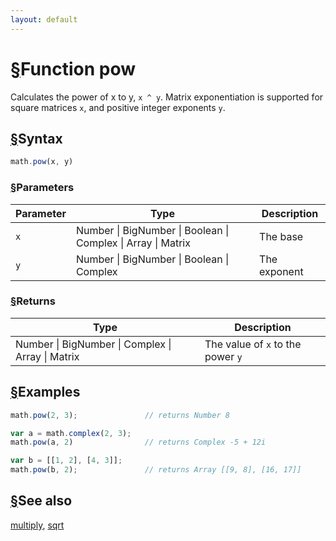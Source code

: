```yaml
---
layout: default
---
```


<h1 id="function-pow"><a href="#function-pow">&sect;</a>Function pow</h1>

Calculates the power of x to y, `x ^ y`.
Matrix exponentiation is supported for square matrices `x`, and positive
integer exponents `y`.


<h2 id="syntax"><a href="#syntax">&sect;</a>Syntax</h2>

```js
math.pow(x, y)
```

<h3 id="parameters"><a href="#parameters">&sect;</a>Parameters</h3>

Parameter | Type | Description
--------- | ---- | -----------
`x` | Number &#124; BigNumber &#124; Boolean &#124; Complex &#124; Array &#124; Matrix | The base
`y` | Number &#124; BigNumber &#124; Boolean &#124; Complex | The exponent

<h3 id="returns"><a href="#returns">&sect;</a>Returns</h3>

Type | Description
---- | -----------
Number &#124; BigNumber &#124; Complex &#124; Array &#124; Matrix | The value of `x` to the power `y`


<h2 id="examples"><a href="#examples">&sect;</a>Examples</h2>

```js
math.pow(2, 3);               // returns Number 8

var a = math.complex(2, 3);
math.pow(a, 2)                // returns Complex -5 + 12i

var b = [[1, 2], [4, 3]];
math.pow(b, 2);               // returns Array [[9, 8], [16, 17]]
```


<h2 id="see-also"><a href="#see-also">&sect;</a>See also</h2>

[multiply](multiply.html),
[sqrt](sqrt.html)


<!-- Note: This file is automatically generated from source code comments. Changes made in this file will be overridden. -->
